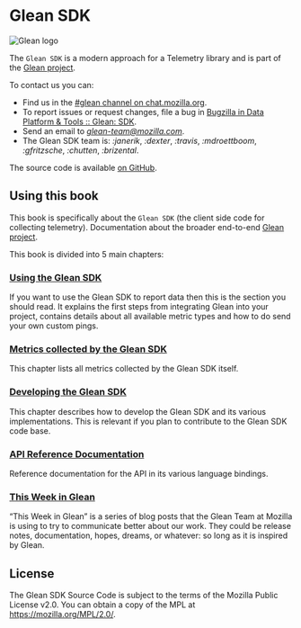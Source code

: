 # Glean SDK

![Glean logo](glean.jpeg)

The `Glean SDK` is a modern approach for a Telemetry library and is part of the [Glean project](https://docs.telemetry.mozilla.org/concepts/glean/glean.html).

To contact us you can:
- Find us in the [#glean channel on chat.mozilla.org](https://chat.mozilla.org/#/room/#glean:mozilla.org).
- To report issues or request changes, file a bug in [Bugzilla in Data Platform & Tools :: Glean: SDK](https://bugzilla.mozilla.org/enter_bug.cgi?product=Data+Platform+and+Tools&component=Glean%3A+SDK&priority=P3&status_whiteboard=%5Btelemetry%3Aglean-rs%3Am%3F%5D).
- Send an email to *glean-team@mozilla.com*.
- The Glean SDK team is: *:janerik*, *:dexter*, *:travis*, *:mdroettboom*, *:gfritzsche*, *:chutten*, *:brizental*.

The source code is available [on GitHub](https://github.com/mozilla/glean/).

## Using this book

This book is specifically about the `Glean SDK` (the client side code for collecting telemetry). Documentation about the broader end-to-end [Glean project](https://docs.telemetry.mozilla.org/concepts/glean/glean.html).

This book is divided into 5 main chapters:

### [Using the Glean SDK](user/index.html)

If you want to use the Glean SDK to report data then this is the section you should read.
It explains the first steps from integrating Glean into your project,
contains details about all available metric types
and how to do send your own custom pings.

### [Metrics collected by the Glean SDK](user/collected-metrics/metrics.md)

This chapter lists all metrics collected by the Glean SDK itself.

### [Developing the Glean SDK](dev/index.md)

This chapter describes how to develop the Glean SDK and its various implementations.
This is relevant if you plan to contribute to the Glean SDK code base.

### [API Reference Documentation](api/index.md)

Reference documentation for the API in its various language bindings.

### [This Week in Glean](appendix/twig.md)

“This Week in Glean” is a series of blog posts that the Glean Team at Mozilla is using to try to communicate better about our work.
They could be release notes, documentation, hopes, dreams, or whatever: so long as it is inspired by Glean.

## License

The Glean SDK Source Code is subject to the terms of the Mozilla Public License v2.0.
You can obtain a copy of the MPL at <https://mozilla.org/MPL/2.0/>.
